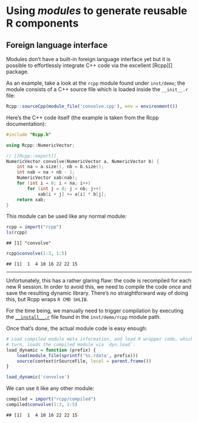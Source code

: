 


# Using *modules* to generate reusable R components

## Foreign language interface

Modules don’t have a built-in foreign language interface yet but it is possible
to effortlessly integrate C++ code via the excellent [Rcpp][] package.

As an example, take a look at the `rcpp` module found under `inst/demo`; the
module consists of a C++ source file which is loaded inside the `__init__.r`
file:

```r
Rcpp::sourceCpp(module_file('convolve.cpp'), env = environment())
```


Here’s the C++ code itself (the example is taken from the Rcpp documentation):

```cpp
#include "Rcpp.h"

using Rcpp::NumericVector;

// [[Rcpp::export]]
NumericVector convolve(NumericVector a, NumericVector b) {
    int na = a.size(), nb = b.size();
    int nab = na + nb - 1;
    NumericVector xab(nab);
    for (int i = 0; i < na; i++)
        for (int j = 0; j < nb; j++)
            xab[i + j] += a[i] * b[j];
    return xab;
}
```


This module can be used like any normal module:


```r
rcpp = import("rcpp")
ls(rcpp)
```

```
## [1] "convolve"
```

```r
rcpp$convolve(1:3, 1:5)
```

```
## [1]  1  4 10 16 22 22 15
```


---

Unfortunately, this has a rather glaring flaw: the code is recompiled for each
new R session. In order to avoid this, we need to compile the code *once* and
save the resulting dynamic library. There’s no straightforward way of doing
this, but Rcpp wraps `R CMD SHLIB`.

For the time being, we manually need to trigger compilation by executing the
[`__install__.r`][install.r] file found in the `inst/demo/rcpp` module path.

Once that’s done, the actual module code is easy enough:

```r
# Load compiled module meta information, and load R wrapper code, which, in
# turn, loads the compiled module via `dyn.load`.
load_dynamic = function (prefix) {
    load(module_file(sprintf('%s.rdata', prefix)))
    source(context$rSourceFile, local = parent.frame())
}

load_dynamic('convolve')
```


We can use it like any other module:


```r
compiled = import("rcpp/compiled")
compiled$convolve(1:3, 1:5)
```

```
## [1]  1  4 10 16 22 22 15
```


[install.r]: demo/inst/rcpp/__install__.r

